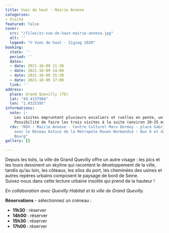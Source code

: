 ```yaml
---
title: Vues de haut - Mairie Annexe
categories:
- Visite
featured: false
cover:
  src: "/files/zz-vue-de-haut-mairie-annexe.jpg"
  alt: ''
  legend: "© Vues de haut - Zigzag 2020"
booking:
  state: ''
  period: ''
  dates:
  - date: 2021-10-09 11:30
  - date: 2021-10-09 14:00
  - date: 2021-10-09 15:30
  - date: 2021-10-09 17:00
  link: ''
address:
  place: Grand Quevilly (76)
  lat: "49.4137966"
  lon: "1.0325395"
informations:
  note: |-
    Les visites empruntent plusieurs escaliers et ruelles en pente, un minimum de forme physique est demandé. Durée 30 à 40 minutes par visite.
    Possibilité de faire les trois visites à la suite (environ 20-25 minutes de marches entre chaque site).
  rdv: "RDV : Mairie Annexe - Centre Culturel Marx Dormoy - place Gabriel Péri \nVoyagez
    avec le Réseau Astuce de la Métropole Rouen Normandie : Bus 6 et 42 – arrêt Le
    Bourg"
gallery: []

---
```

Depuis les toits, la ville de Grand Quevilly offre un autre visage : les pics et les tours dessinent un skyline qui racontent le développement de la ville, tandis qu’au loin, les côteaux, les silos du port, les cheminées des usines et autres repères urbains composent le paysage de bord de Seine.  
Suivez-nous dans cette lecture urbaine insolite qui prend de la hauteur !

_En collaboration avec Quevilly Habitat et la ville de Grand Quevilly._

**Réservations** - sélectionnez un créneau :

* **11h30** : réserver
* **14h00** : réserver
* **15h30** : réserver 
* **17h00** : réserver